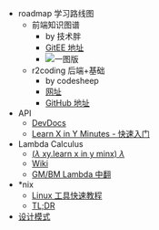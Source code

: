 -   roadmap 学习路线图
    -   前端知识图谱
        -   by 技术胖
        -   [GitEE 地址](https://gitee.com/jishupang/web_atlas)
        -   ![一图版](https://newimg.jspang.com/web_atlas.jpg)
    -   r2coding 后端+基础
        -   by codesheep
        -   [网址](https://www.r2coding.com/#/README)
        -   [GitHub 地址](https://github.com/rd2coding/Road2Coding)
-   API
    - [DevDocs](https://devdocs.io/)
    - [Learn X in Y Minutes - 快速入门](https://learnxinyminutes.com/)
-   Lambda Calculus
    -   [($\lambda$ xy.learn x in y minx) $\lambda$](https://learnxinyminutes.com/docs/zh-cn/lambda-calculus-cn/)
    -   [Wiki](https://zh.wikipedia.org/wiki/%CE%9B%E6%BC%94%E7%AE%97)
    -   [GM/BM Lambda 中翻](http://cgnail.github.io/academic/lambda-index/)
-   \*nix
    -   [Linux 工具快速教程](https://linuxtools-rst.readthedocs.io/zh_CN/latest/index.html)
    -   [TL;DR](https://tldr.sh/)
-   [设计模式](https://refactoringguru.cn/design-patterns/catalog)